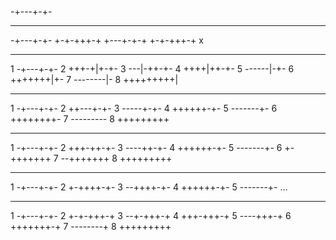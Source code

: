 -+---+-+-

****************
-+---+-+-
+-+-+++-+
+---+-+-+
+-+-+++-+
x
****************
1 -+---+-+-
2 +++-+|+-+-
3 ---|-++-+-
4 ++++|++-+-
5 ------|-+-
6 +++++++|+-
7 --------|-
8 +++++++++|
****************
1 -+---+-+-
2 ++---+-+-
3 -----+-+-
4 ++++++-+-
5 -------+-
6 ++++++++-
7 ---------
8 +++++++++
****************
1 -+---+-+-
2 +++-++-+-
3 ----++-+-
4 ++++++-+-
5 -------+-
6 +-+++++++
7 --+++++++
8 +++++++++
****************
1 -+---+-+-
2 +-++++-+-
3 --++++-+-
4 ++++++-+-
5 -------+-
...
****************
1 -+---+-+-
2 +-+-+++-+
3 --+-+++-+
4 +++-+++-+
5 ----+++-+
6 +++++++-+
7 --------+
8 +++++++++
